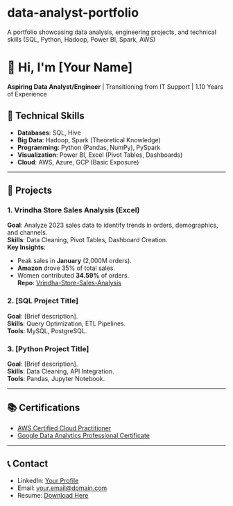 # data-analyst-portfolio
A portfolio showcasing data analysis, engineering projects, and technical skills (SQL, Python, Hadoop, Power BI, Spark, AWS)

# 👋 Hi, I'm [Your Name]  
**Aspiring Data Analyst/Engineer** | Transitioning from IT Support | 1.10 Years of Experience  

## 🚀 **Technical Skills**  
- **Databases**: SQL, Hive  
- **Big Data**: Hadoop, Spark (Theoretical Knowledge)  
- **Programming**: Python (Pandas, NumPy), PySpark  
- **Visualization**: Power BI, Excel (Pivot Tables, Dashboards)  
- **Cloud**: AWS, Azure, GCP (Basic Exposure)  

---

## 📂 **Projects**  

### 1. Vrindha Store Sales Analysis (Excel)  
**Goal**: Analyze 2023 sales data to identify trends in orders, demographics, and channels.  
**Skills**: Data Cleaning, Pivot Tables, Dashboard Creation.  
**Key Insights**:  
  - Peak sales in **January** (2,000M orders).  
  - **Amazon** drove 35% of total sales.  
  - Women contributed **34.59%** of orders.  
**Repo**: [Vrindha-Store-Sales-Analysis](./Projects/Vrindha-Store-Sales-Analysis)  

### 2. [SQL Project Title]  
**Goal**: [Brief description].  
**Skills**: Query Optimization, ETL Pipelines.  
**Tools**: MySQL, PostgreSQL.  

### 3. [Python Project Title]  
**Goal**: [Brief description].  
**Skills**: Data Cleaning, API Integration.  
**Tools**: Pandas, Jupyter Notebook.  

---

## 📚 **Certifications**  
- [AWS Certified Cloud Practitioner]()  
- [Google Data Analytics Professional Certificate]()  

---

## 📞 **Contact**  
- LinkedIn: [Your Profile]()  
- Email: [your.email@domain.com]()  
- Resume: [Download Here](./Resume/Your-Resume.pdf)  
